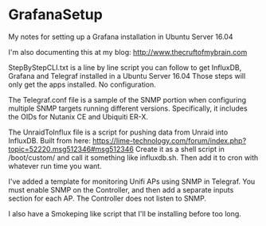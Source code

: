 # GrafanaSetup
My notes for setting up a Grafana installation in Ubuntu Server 16.04

I'm also documenting this at my blog:  http://www.thecruftofmybrain.com

StepByStepCLI.txt is a line by line script you can follow to get InfluxDB, Grafana and Telegraf installed in a Ubuntu Server 16.04  Those steps will only get the apps installed.  No configuration.

The Telegraf.conf file is a sample of the SNMP portion when configuring multiple SNMP targets running different versions.  Specifically, it includes the OIDs for Nutanix CE and Ubiquiti ER-X.

The UnraidToInflux file is a script for pushing data from Unraid into InfluxDB.  Built from here:  https://lime-technology.com/forum/index.php?topic=52220.msg512346#msg512346
Create it as a shell script in /boot/custom/ and call it something like influxdb.sh.  Then add it to cron with whatever run time you want.

I've added a template for monitoring Unifi APs using SNMP in Telegraf.  You must enable SNMP on the Controller, and then add a separate inputs section for each AP.  The Controller does not listen to SNMP.

I also have a Smokeping like script that I'll be installing before too long.
